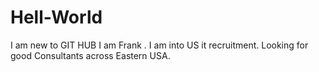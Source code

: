 Hell-World
==========

I am new to GIT HUB
I am Frank . I am into US it recruitment. Looking for good Consultants across Eastern USA.
